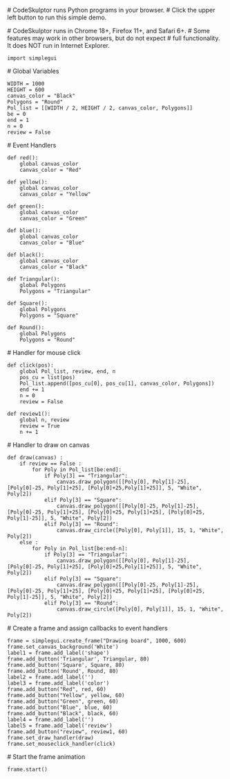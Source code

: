 \# CodeSkulptor runs Python programs in your browser.
\# Click the upper left button to run this simple demo.

\# CodeSkulptor runs in Chrome 18+, Firefox 11+, and Safari 6+.
\# Some features may work in other browsers, but do not expect
\# full functionality.  It does NOT run in Internet Explorer.
```
import simplegui
```
\# Global Variables
```
WIDTH = 1000
HEIGHT = 600
canvas_color = "Black"
Polygons = "Round"
Pol_list = [[WIDTH / 2, HEIGHT / 2, canvas_color, Polygons]]
be = 0
end = 1
n = 0
review = False
```
\# Event Handlers
```
def red():
    global canvas_color
    canvas_color = "Red"

def yellow():
    global canvas_color
    canvas_color = "Yellow"

def green():
    global canvas_color
    canvas_color = "Green"

def blue():
    global canvas_color
    canvas_color = "Blue"

def black():
    global canvas_color
    canvas_color = "Black"

def Triangular():
    global Polygons
    Polygons = "Triangular"

def Square():
    global Polygons
    Polygons = "Square"

def Round():
    global Polygons
    Polygons = "Round"
```
\# Handler for mouse click
```
def click(pos):
    global Pol_list, review, end, n
    pos_cu = list(pos)
    Pol_list.append([pos_cu[0], pos_cu[1], canvas_color, Polygons])
    end += 1
    n = 0
    review = False

def review1():
    global n, review
    review = True
    n += 1
```
\# Handler to draw on canvas
```
def draw(canvas) :
    if review == False :
        for Poly in Pol_list[be:end]:
            if Poly[3] == "Triangular":
                canvas.draw_polygon([[Poly[0], Poly[1]-25], [Poly[0]-25, Poly[1]+25], [Poly[0]+25,Poly[1]+25]], 5, "White", Poly[2])
            elif Poly[3] == "Square":
                canvas.draw_polygon([[Poly[0]-25, Poly[1]-25], [Poly[0]-25, Poly[1]+25], [Poly[0]+25, Poly[1]+25], [Poly[0]+25, Poly[1]-25]], 5, "White", Poly[2])
            elif Poly[3] == "Round":
                canvas.draw_circle([Poly[0], Poly[1]], 15, 1, "White", Poly[2])
    else :
        for Poly in Pol_list[be:end-n]:
            if Poly[3] == "Triangular":
                canvas.draw_polygon([[Poly[0], Poly[1]-25], [Poly[0]-25, Poly[1]+25], [Poly[0]+25,Poly[1]+25]], 5, "White", Poly[2])
            elif Poly[3] == "Square":
                canvas.draw_polygon([[Poly[0]-25, Poly[1]-25], [Poly[0]-25, Poly[1]+25], [Poly[0]+25, Poly[1]+25], [Poly[0]+25, Poly[1]-25]], 5, "White", Poly[2])
            elif Poly[3] == "Round":
                canvas.draw_circle([Poly[0], Poly[1]], 15, 1, "White", Poly[2])
```
\# Create a frame and assign callbacks to event handlers
```
frame = simplegui.create_frame("Drawing board", 1000, 600)
frame.set_canvas_background('White')
label1 = frame.add_label('shape')
frame.add_button('Triangular', Triangular, 80)
frame.add_button('Square', Square, 80)
frame.add_button('Round', Round, 80)
label2 = frame.add_label('')
label3 = frame.add_label('color')
frame.add_button("Red", red, 60)
frame.add_button("Yellow", yellow, 60)
frame.add_button("Green", green, 60)
frame.add_button("Blue", blue, 60)
frame.add_button("Black", black, 60)
label4 = frame.add_label('')
label5 = frame.add_label('review')
frame.add_button("review", review1, 60)
frame.set_draw_handler(draw)
frame.set_mouseclick_handler(click)
```
\# Start the frame animation
```
frame.start()
```